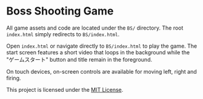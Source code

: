 # Boss Shooting Game

All game assets and code are located under the `BS/` directory. The root `index.html` simply redirects to `BS/index.html`.


Open `index.html` or navigate directly to `BS/index.html` to play the game.
The start screen features a short video that loops in the background while the
"ゲームスタート" button and title remain in the foreground.

On touch devices, on-screen controls are available for moving left, right and firing.

This project is licensed under the [MIT License](LICENSE).
